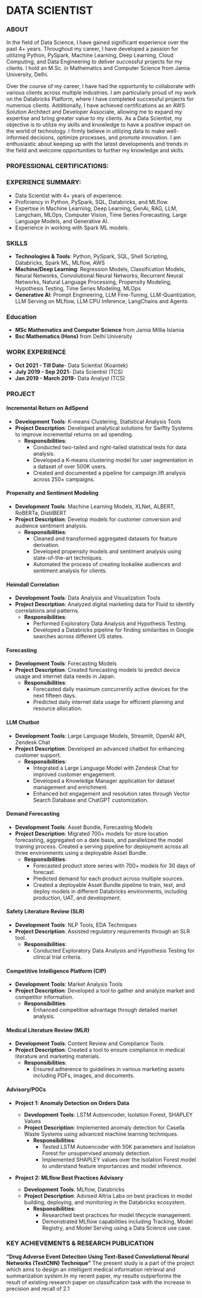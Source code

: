 # DATA SCIENTIST


### ABOUT 
In the field of Data Science, I have gained significant experience over the past 4+  years. Throughout my career, I have developed a passion for utilizing Python, PySpark, Machine Learning, Deep Learning, Cloud Computing, and Data Engineering to deliver successful projects for my clients. I hold an M.Sc. in Mathematics and Computer Science from Jamia University, Delhi.

Over the course of my career, I have had the opportunity to collaborate with various clients across multiple industries. I am particularly proud of my work on the Databricks Platform, where I have completed successful projects for numerous clients. Additionally, I have achieved certifications as an AWS Solution Architect and Developer Associate, allowing me to expand my expertise and bring greater value to my clients.
As a Data Scientist, my objective is to utilize my skills and knowledge to have a positive impact on the world of technology. I firmly believe in utilizing data to make well-informed decisions, optimize processes, and promote innovation. I am enthusiastic about keeping up with the latest developments and trends in the field and welcome opportunities to further my knowledge and skills.

### PROFESSIONAL CERTIFICATIONS:


### EXPERIENCE SUMMARY:
- Data Scientist with 4+ years of experience.
- Proficiency in Python, PySpark, SQL, Databricks, and MLflow.
- Expertise in Machine Learning, Deep Learning, GenAi, RAG, LLM, Langchain, MLOps, Computer Vision, Time Series Forecasting, Large Language Models, and Generative AI.
- Experience in working with Spark ML models.

### SKILLS
- **Technologies & Tools**: Python, PySpark, SQL, Shell Scripting, Databricks, Spark ML, MLflow, AWS
- **Machine/Deep Learning**: Regression Models, Classification Models, Neural Networks, Convolutional Neural Networks, Recurrent Neural Networks, Natural Language Processing, Propensity 
Modeling, Hypothesis Testing, Time Series Modeling, MLOps
- **Generative AI**: Prompt Engineering, LLM Fine-Tuning, LLM-Quantization, LLM Serving on MLflow, LLM CPU Inference, LangChains and Agents


### Education

- **MSc Mathematics and Computer Science** from Jamia Millia Islamia 
- **Bsc Mathematics (Hons)** from Delhi University


### WORK EXPERIENCE
- **Oct 2021 - Till Date**- Data Scientist (Koantek)
- **July 2019 - Sep 2021**- Data Scientist (TCS)
- **Jan 2019 - March 2019**- Data Analyst (TCS)



### PROJECT
#### Incremental Return on AdSpend
- **Development Tools**: K-means Clustering, Statistical Analysis Tools
- **Project Description**: Developed analytical solutions for Swiftly Systems to improve incremental returns on ad spending.
  - **Responsibilities**:
    - Conducted two-tailed and right-tailed statistical tests for data analysis.
    - Developed a K-means clustering model for user segmentation in a dataset of over 500K users.
    - Created and documented a pipeline for campaign lift analysis across 250+ campaigns.

#### Propensity and Sentiment Modeling
- **Development Tools**: Machine Learning Models, XLNet, ALBERT, RoBERTa, DistilBERT
- **Project Description**: Develop models for customer conversion and audience sentiment analysis.
  - **Responsibilities**:
    - Cleaned and transformed aggregated datasets for feature derivation.
    - Developed propensity models and sentiment analysis using state-of-the-art techniques.
    - Automated the process of creating lookalike audiences and sentiment analysis for clients.

#### Heimdall Correlation
- **Development Tools**: Data Analysis and Visualization Tools
- **Project Description**: Analyzed digital marketing data for Fluid to identify correlations and patterns.
  - **Responsibilities**:
    - Performed Exploratory Data Analysis and Hypothesis Testing.
    - Developed a Databricks pipeline for finding similarities in Google searches across different US states.

#### Forecasting
- **Development Tools**: Forecasting Models
- **Project Description**: Created forecasting models to predict device usage and internet data needs in Japan.
  - **Responsibilities**:
    - Forecasted daily maximum concurrently active devices for the next fifteen days.
    - Predicted daily internet data usage for efficient planning and resource allocation.

#### LLM Chatbot
- **Development Tools**: Large Language Models, Streamlit, OpenAI API, Zendesk Chat
- **Project Description**: Developed an advanced chatbot for enhancing customer support.
  - **Responsibilities**:
    - Integrated a Large Language Model with Zendesk Chat for improved customer engagement.
    - Developed a Knowledge Manager application for dataset management and enrichment.
    - Enhanced bot engagement and resolution rates through Vector Search Database and ChatGPT customization.

#### Demand Forecasting
- **Development Tools**: Asset Bundle, Forecasting Models
- **Project Description**: Migrated 700+ models for store location forecasting, aggregated on a date basis, and parallelized the model training process. Created a serving pipeline for deployment across all three environments using a deployable Asset Bundle.
  - **Responsibilities**:
    - Forecasted product store series with 700+ models for 30 days of forecast.
    - Predicted demand for each product across multiple sources.
    - Created a deployable Asset Bundle pipeline to train, test, and deploy models in different Databricks environments, including production, UAT, and development.

#### Safety Literature Review (SLR)
- **Development Tools**: NLP Tools, EDA Techniques
- **Project Description**: Assisted regulatory requirements through an SLR tool.
  - **Responsibilities**:
    - Conducted Exploratory Data Analysis and Hypothesis Testing for clinical trial criteria.

#### Competitive Intelligence Platform (CIP)
- **Development Tools**: Market Analysis Tools
- **Project Description**: Developed a tool to gather and analyze market and competitor information.
  - **Responsibilities**:
    - Enhanced competitive advantage through detailed market analysis.

#### Medical Literature Review (MLR)
- **Development Tools**: Content Review and Compliance Tools
- **Project Description**: Created a tool to ensure compliance in medical literature and marketing materials.
  - **Responsibilities**:
    - Ensured adherence to guidelines in various marketing assets including PDFs, images, and documents.

#### Advisory/POCs
- **Project 1: Anomaly Detection on Orders Data**
  - **Development Tools**: LSTM Autoencoder, Isolation Forest, SHAPLEY Values
  - **Project Description**: Implemented anomaly detection for Casella Waste Systems using advanced machine learning techniques.
    - **Responsibilities**:
      - Tested LSTM Autoencoder with 50K parameters and Isolation Forest for unsupervised anomaly detection.
      - Implemented SHAPLEY values over the Isolation Forest model to understand feature importances and model inference.

- **Project 2: MLflow Best Practices Advisory**
  - **Development Tools**: MLflow, Databricks
  - **Project Description**: Advised Altria Labs on best practices in model building, deploying, and monitoring in the Databricks ecosystem.
    - **Responsibilities**:
      - Researched best practices for model lifecycle management.
      - Demonstrated MLflow capabilities including Tracking, Model Registry, and Model Serving using a Data Science use case.




### KEY ACHIEVEMENTS & RESEARCH PUBLICATION
**“Drug Adverse Event Detection Using Text-Based Convolutional Neural Networks (TextCNN) Technique”** The present study is a part of the project which aims to design an intelligent medical information retrieval and summarization system.In my recent paper, my results outperforms the  result of existing research paper on classification task with the increase in precision and recall of 2.1 

